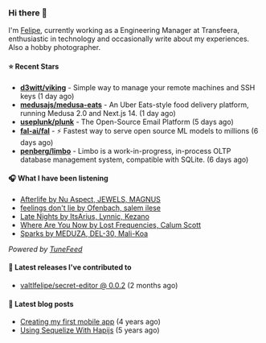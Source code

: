 ### Hi there 👋

I'm [Felipe](https://felipevm.com), currently working as a Engineering Manager at Transfeera, enthusiastic in technology and occasionally write about my experiences. Also a hobby photographer.

#### ⭐ Recent Stars
- **[d3witt/viking](https://github.com/d3witt/viking)** - Simple way to manage your remote machines and SSH keys (1 day ago)
- **[medusajs/medusa-eats](https://github.com/medusajs/medusa-eats)** - An Uber Eats-style food delivery platform, running Medusa 2.0 and Next.js 14. (1 day ago)
- **[useplunk/plunk](https://github.com/useplunk/plunk)** - The Open-Source Email Platform (5 days ago)
- **[fal-ai/fal](https://github.com/fal-ai/fal)** - ⚡ Fastest way to serve open source ML models to millions (6 days ago)
- **[penberg/limbo](https://github.com/penberg/limbo)** - Limbo is a work-in-progress, in-process OLTP database management system, compatible with SQLite. (6 days ago)

#### 🎧 What I have been listening
- [Afterlife by Nu Aspect, JEWELS, MAGNUS](https://open.spotify.com/track/3JuLu3PF1EyVBK2gI82Oxd)
- [feelings don&#39;t lie by Ofenbach, salem ilese](https://open.spotify.com/track/1Un4BctmbaAaQJtv6Mk79r)
- [Late Nights by ItsArius, Lynnic, Kezano](https://open.spotify.com/track/6Hhoz2lLQh9IqiYQOEeTyQ)
- [Where Are You Now by Lost Frequencies, Calum Scott](https://open.spotify.com/track/3mfER4ORePHvN35cbZ3dkV)
- [Sparks by MEDUZA, DEL-30, Mali-Koa](https://open.spotify.com/track/0SG7XH1L4gMwcXkLuMjDgq)

_Powered by [TuneFeed](https://tunefeed.app?ref=valtlfelipe-gh-profile)_ 

#### 🚀 Latest releases I've contributed to


- [valtlfelipe/secret-editor @ 0.0.2](https://github.com/valtlfelipe/secret-editor/releases/tag/0.0.2) (2 months ago)

#### 📄 Latest blog posts
- [Creating my first mobile app](https://felipevm.com/posts/creating-my-first-mobile-app/) (4 years ago)
- [Using Sequelize With Hapijs](https://felipevm.com/posts/using-sequelize-with-hapijs/) (5 years ago)
